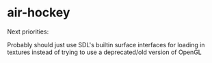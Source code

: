 # air-hockey

Next priorities:

Probably should just use SDL's builtin surface interfaces for loading in textures instead of trying to use a deprecated/old version of OpenGL
